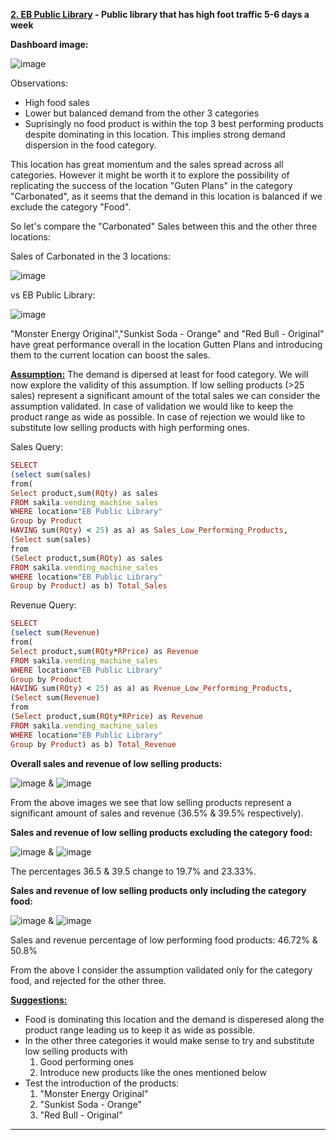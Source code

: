 **<ins>2. EB Public Library</ins> - Public library that has high foot traffic 5-6 days a week**

**Dashboard image:**

![image](https://user-images.githubusercontent.com/69303154/207379608-15f15b97-76cf-4dee-a1be-61394c300ccf.png)

Observations:

- High food sales
- Lower but balanced demand from the other 3 categories
- Suprisingly no food product is within the top 3 best performing products despite dominating in this location. This implies strong demand dispersion in the food category.

This location has great momentum and the sales spread across all categories. However it might be worth it to explore the possibility of replicating the success
of the location "Guten Plans" in the category "Carbonated", as it seems that the demand in this location is balanced if we exclude the category "Food".

So let's compare the "Carbonated" Sales between this and the other three locations:

Sales of Carbonated in the 3 locations:

![image](https://user-images.githubusercontent.com/69303154/205494576-4072e9bd-bde4-455c-bb48-1ffce850707e.png) 

vs EB Public Library:

![image](https://user-images.githubusercontent.com/69303154/205494597-5a346e9c-8ff8-4e11-ae12-614e8f311d20.png)

"Monster Energy Original","Sunkist Soda - Orange" and "Red Bull - Original" have great performance overall in the location Gutten Plans and introducing them to the current location can boost the sales.

**<ins>Assumption:**</ins> The demand is dipersed at least for food category. We will now explore the validity of this assumption.
If low selling products (>25 sales) represent a significant amount of the total sales we can consider the assumption validated.
In case of validation we would like to keep the product range as wide as possible. 
In case of rejection we would like to substitute low selling products with high performing ones.

Sales Query: 
```ruby
SELECT
(select sum(sales)
from(
Select product,sum(RQty) as sales
FROM sakila.vending_machine_sales
WHERE location="EB Public Library"
Group by Product
HAVING sum(RQty) < 25) as a) as Sales_Low_Performing_Products,
(Select sum(sales)
from
(Select product,sum(RQty) as sales
FROM sakila.vending_machine_sales
WHERE location="EB Public Library"
Group by Product) as b) Total_Sales
```
Revenue Query:
```ruby
SELECT
(select sum(Revenue)
from(
Select product,sum(RQty*RPrice) as Revenue
FROM sakila.vending_machine_sales
WHERE location="EB Public Library"
Group by Product
HAVING sum(RQty) < 25) as a) as Rvenue_Low_Performing_Products,
(Select sum(Revenue)
from
(Select product,sum(RQty*RPrice) as Revenue
FROM sakila.vending_machine_sales
WHERE location="EB Public Library"
Group by Product) as b) Total_Revenue
```

**Overall sales and revenue of low selling products:**

![image](https://user-images.githubusercontent.com/69303154/207388052-1a9ba5d0-c54c-4d55-99a5-5e542a649673.png) & ![image](https://user-images.githubusercontent.com/69303154/207388388-70412d77-e0ca-4bf0-8a74-771fcf04655a.png)

From the above images we see that low selling products represent a significant amount of sales and revenue (36.5% & 39.5% respectively). 

**Sales and revenue of low selling products excluding the category food:**

![image](https://user-images.githubusercontent.com/69303154/207391966-6e52deec-dd88-4cee-8f9f-6a9b0db46e75.png) & ![image](https://user-images.githubusercontent.com/69303154/207392049-54fe2399-1483-48ee-bc15-cc2b560b7acb.png)

The percentages 36.5 & 39.5 change to 19.7% and 23.33%.

**Sales and revenue of low selling products only including the category food:**

![image](https://user-images.githubusercontent.com/69303154/207393139-9a695dba-3157-4d50-95df-57b41a5a8d1f.png) & ![image](https://user-images.githubusercontent.com/69303154/207393194-82c7170d-8088-4b08-8e86-59b99805b796.png)

Sales and revenue percentage of low performing food products: 46.72% & 50.8%

From the above I consider the assumption validated only for the category food, and rejected for the other three.

**<ins>Suggestions:</ins>** 
- Food is dominating this location and the demand is disperesed along the product range leading us to keep it as wide as possible.
- In the other three categories it would make sense to try and substitute low selling products with 
  1. Good performing ones
  2. Introduce new products like the ones mentioned below
- Test the introduction of the products: 
  1. "Monster Energy Original"
  2. "Sunkist Soda - Orange" 
  3. "Red Bull - Original"

---
